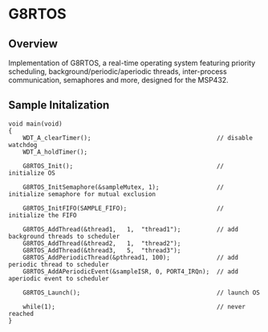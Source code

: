 # G8RTOS
## Overview
Implementation of G8RTOS, a real-time operating system featuring priority scheduling, background/periodic/aperiodic threads, inter-process communication, semaphores and more, designed for the MSP432.
## Sample Initalization


```
void main(void)
{
    WDT_A_clearTimer();                                   // disable watchdog
    WDT_A_holdTimer();

    G8RTOS_Init();                                        // initialize OS

    G8RTOS_InitSemaphore(&sampleMutex, 1);                // initialize semaphore for mutual exclusion

    G8RTOS_InitFIFO(SAMPLE_FIFO);                         // initialize the FIFO 
    
    G8RTOS_AddThread(&thread1,   1,  "thread1");          // add background threads to scheduler
    G8RTOS_AddThread(&thread2,   1,  "thread2");
    G8RTOS_AddThread(&thread3,   5,  "thread3");
    G8RTOS_AddPeriodicThread(&pthread1, 100);             // add periodic thread to scheduler
    G8RTOS_AddAPeriodicEvent(&sampleISR, 0, PORT4_IRQn);  // add aperiodic event to scheduler

    G8RTOS_Launch();                                      // launch OS

    while(1);                                             // never reached
}
```
